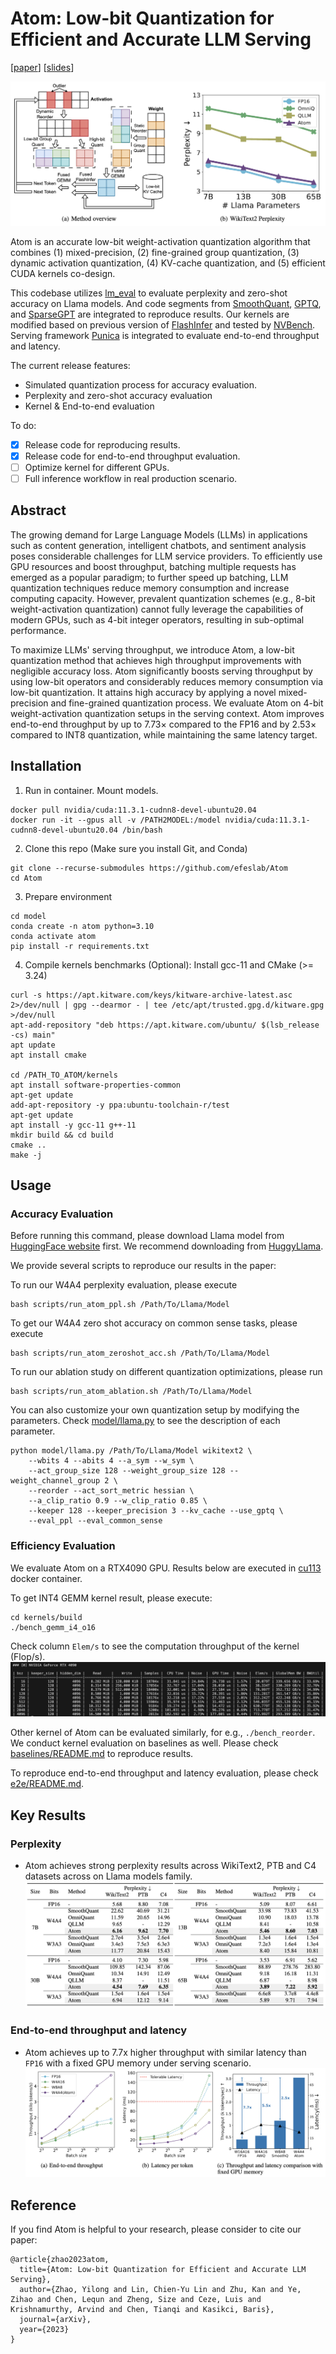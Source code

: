 # Atom: Low-bit Quantization for Efficient and Accurate LLM Serving
[[paper](https://arxiv.org/abs/2310.19102)] [[slides](./figures/Atom_talk_yilong.pdf)]

![overview](figures/overview_and_ppl.png)

Atom is an accurate low-bit weight-activation quantization algorithm that combines (1) mixed-precision, (2) fine-grained group quantization, (3) dynamic activation quantization, (4) KV-cache quantization, and (5) efficient CUDA kernels co-design. 

This codebase utilizes [lm_eval](https://github.com/EleutherAI/lm-evaluation-harness.git) to evaluate perplexity and zero-shot accuracy on Llama models. And code segments from [SmoothQuant](https://github.com/mit-han-lab/smoothquant.git), [GPTQ](https://github.com/IST-DASLab/gptq.git), and [SparseGPT](https://github.com/IST-DASLab/sparsegpt.git) are integrated to reproduce results. Our kernels are modified based on previous version of [FlashInfer](https://github.com/flashinfer-ai/flashinfer) and tested by [NVBench](https://github.com/NVIDIA/nvbench/tree/main). Serving framework [Punica](https://github.com/punica-ai/punica) is integrated to evaluate end-to-end throughput and latency.

The current release features:
* Simulated quantization process for accuracy evaluation.
* Perplexity and zero-shot accuracy evaluation
* Kernel & End-to-end evaluation

To do:
- [x] Release code for reproducing results.
- [x] Release code for end-to-end throughput evaluation.
- [ ] Optimize kernel for different GPUs.
- [ ] Full inference workflow in real production scenario.

## Abstract
The growing demand for Large Language Models (LLMs) in applications such as content generation, intelligent chatbots, and sentiment analysis poses considerable challenges for LLM service providers. To efficiently use GPU resources and boost throughput, batching multiple requests has emerged as a popular paradigm; to further speed up batching, LLM quantization techniques reduce memory consumption and increase computing capacity. However, prevalent quantization schemes (e.g., 8-bit weight-activation quantization) cannot fully leverage the capabilities of modern GPUs, such as 4-bit integer operators, resulting in sub-optimal performance.

To maximize LLMs' serving throughput, we introduce Atom, a low-bit quantization method that achieves high throughput improvements with negligible accuracy loss. Atom significantly boosts serving throughput by using low-bit operators and considerably reduces memory consumption via low-bit quantization. It attains high accuracy by applying a novel mixed-precision and fine-grained quantization process. We evaluate Atom on 4-bit weight-activation quantization setups in the serving context. Atom improves end-to-end throughput by up to 7.73× compared to the FP16 and by 2.53× compared to INT8 quantization, while maintaining the same latency target.

## Installation
1. Run in container. Mount models.
```
docker pull nvidia/cuda:11.3.1-cudnn8-devel-ubuntu20.04
docker run -it --gpus all -v /PATH2MODEL:/model nvidia/cuda:11.3.1-cudnn8-devel-ubuntu20.04 /bin/bash
```
2. Clone this repo (Make sure you install Git, and Conda)
```
git clone --recurse-submodules https://github.com/efeslab/Atom
cd Atom
```
3. Prepare environment
```
cd model
conda create -n atom python=3.10
conda activate atom
pip install -r requirements.txt
```
4. Compile kernels benchmarks (Optional): Install gcc-11 and CMake (>= 3.24)
```
curl -s https://apt.kitware.com/keys/kitware-archive-latest.asc 2>/dev/null | gpg --dearmor - | tee /etc/apt/trusted.gpg.d/kitware.gpg >/dev/null
apt-add-repository "deb https://apt.kitware.com/ubuntu/ $(lsb_release -cs) main"
apt update
apt install cmake

cd /PATH_TO_ATOM/kernels
apt install software-properties-common
apt-get update
add-apt-repository -y ppa:ubuntu-toolchain-r/test
apt-get update
apt install -y gcc-11 g++-11
mkdir build && cd build
cmake ..
make -j
```
## Usage
### Accuracy Evaluation
Before running this command, please download Llama model from [HuggingFace website](https://huggingface.co/models?sort=trending&search=llama) first.
We recommend downloading from [HuggyLlama](https://huggingface.co/huggyllama).

We provide several scripts to reproduce our results in the paper:

To run our W4A4 perplexity evaluation, please execute
```
bash scripts/run_atom_ppl.sh /Path/To/Llama/Model
```

To get our W4A4 zero shot accuracy on common sense tasks, please execute
```
bash scripts/run_atom_zeroshot_acc.sh /Path/To/Llama/Model
```

To run our ablation study on different quantization optimizations, please run
```
bash scripts/run_atom_ablation.sh /Path/To/Llama/Model
```


You can also customize your own quantization setup by modifying the parameters. Check [model/llama.py](./model/llama.py) to see the description of each parameter.
```
python model/llama.py /Path/To/Llama/Model wikitext2 \
    --wbits 4 --abits 4 --a_sym --w_sym \
    --act_group_size 128 --weight_group_size 128 --weight_channel_group 2 \
    --reorder --act_sort_metric hessian \
    --a_clip_ratio 0.9 --w_clip_ratio 0.85 \
    --keeper 128 --keeper_precision 3 --kv_cache --use_gptq \
    --eval_ppl --eval_common_sense
```
### Efficiency Evaluation
We evaluate Atom on a RTX4090 GPU. Results below are executed in [cu113](https://hub.docker.com/layers/nvidia/cuda/11.3.1-cudnn8-devel-ubuntu20.04/images/sha256-052b3b515d9653f9c6e358e5b70f8bb9d75c17a8b2039055674dfa7caa970791?context=explore) docker container.

To get INT4 GEMM kernel result, please execute:
```
cd kernels/build
./bench_gemm_i4_o16
```
Check column `Elem/s` to see the computation throughput of the kernel (Flop/s).
![gemm](figures/bench_gemm.png)

Other kernel of Atom can be evaluated similarly, for e.g., `./bench_reorder`. We conduct kernel evaluation on baselines as well. Please check [baselines/README.md](./kernels/baselines/README.md) to reproduce results.

To reproduce end-to-end throughput and latency evaluation, please check [e2e/README.md](./e2e/README.md).
## Key Results
### Perplexity
* Atom achieves strong perplexity results across WikiText2, PTB and C4 datasets across on Llama models family.
![perplexity](figures/atom_ppl.png)
### End-to-end throughput and latency
* Atom achieves up to 7.7x higher throughput with similar latency than `FP16` with a fixed GPU memory under serving scenario.
![e2e](figures/atom_e2e_eval.png)

## Reference
If you find Atom is helpful to your research, please consider to cite our paper:
```
@article{zhao2023atom,
  title={Atom: Low-bit Quantization for Efficient and Accurate LLM Serving},
  author={Zhao, Yilong and Lin, Chien-Yu Lin and Zhu, Kan and Ye, Zihao and Chen, Lequn and Zheng, Size and Ceze, Luis and Krishnamurthy, Arvind and Chen, Tianqi and Kasikci, Baris},
  journal={arXiv},
  year={2023}
}
```